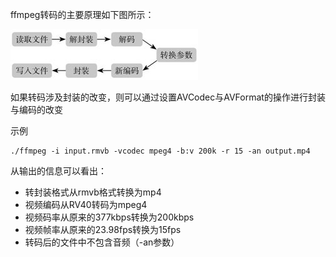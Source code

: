 ffmpeg转码的主要原理如下图所示：

![](/static/images/2010/p016.jpeg)

如果转码涉及封装的改变，则可以通过设置AVCodec与AVFormat的操作进行封装与编码的改变

示例

```
./ffmpeg -i input.rmvb -vcodec mpeg4 -b:v 200k -r 15 -an output.mp4
```

从输出的信息可以看出：

- 转封装格式从rmvb格式转换为mp4
- 视频编码从RV40转码为mpeg4
- 视频码率从原来的377kbps转换为200kbps
- 视频帧率从原来的23.98fps转换为15fps
- 转码后的文件中不包含音频（-an参数）

